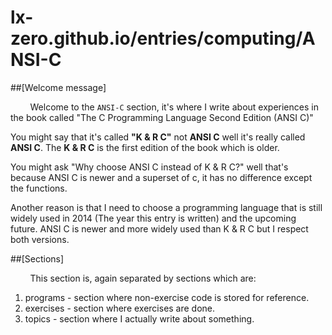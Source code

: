 lx-zero.github.io/entries/computing/ANSI-C
=================

##[Welcome message]

&nbsp;&nbsp;&nbsp;&nbsp;&nbsp;&nbsp;&nbsp;&nbsp;Welcome to the `ANSI-C` section, it's where I write about experiences in
the book called "The C Programming Language Second Edition (ANSI C)"

You might say that it's called **"K & R C"** not **ANSI C** well it's really called **ANSI C**. The **K & R C** is the
first edition of the book which is older.

You might ask "Why choose ANSI C instead of K & R C?" well that's because ANSI C is newer and a superset of c, it has no
difference except the functions.

Another reason is that I need to choose a programming language that is still widely used in 2014 (The year this entry is
written) and the upcoming future. ANSI C is newer and more widely used than K & R C but I respect both versions.

##[Sections]

&nbsp;&nbsp;&nbsp;&nbsp;&nbsp;&nbsp;&nbsp;&nbsp;This section is, again separated by sections which are:

<ol>
  <li>programs  - section where non-exercise code is stored for reference.</li>
  <li>exercises - section where exercises are done.</li>
  <li>topics    - section where I actually write about something.</li>
</ol>
